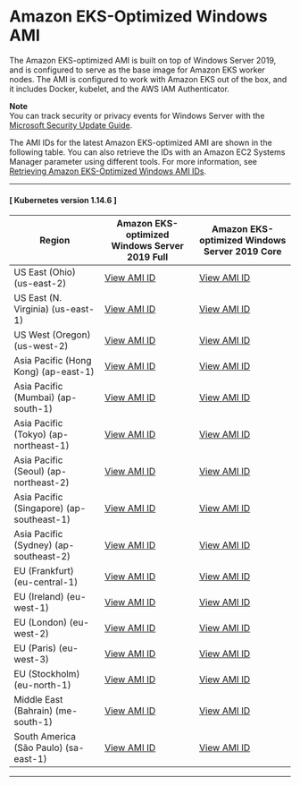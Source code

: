 # Amazon EKS\-Optimized Windows AMI<a name="eks-optimized-windows-ami"></a>

The Amazon EKS\-optimized AMI is built on top of Windows Server 2019, and is configured to serve as the base image for Amazon EKS worker nodes\. The AMI is configured to work with Amazon EKS out of the box, and it includes Docker, kubelet, and the AWS IAM Authenticator\. 

**Note**  
You can track security or privacy events for Windows Server with the [Microsoft Security Update Guide](https://portal.msrc.microsoft.com/en-us/security-guidance)\.

The AMI IDs for the latest Amazon EKS\-optimized AMI are shown in the following table\. You can also retrieve the IDs with an Amazon EC2 Systems Manager parameter using different tools\. For more information, see [Retrieving Amazon EKS\-Optimized Windows AMI IDs](retrieve-windows-ami-id.md)\.  

------
#### [ Kubernetes version 1\.14\.6 ]


| Region | Amazon EKS\-optimized Windows Server 2019 Full | Amazon EKS\-optimized Windows Server 2019 Core | 
| --- | --- | --- | 
| US East \(Ohio\) \(us\-east\-2\) | [View AMI ID](https://us-east-2.console.aws.amazon.com/systems-manager/parameters/%252Faws%252Fservice%252Fami-windows-latest%252FWindows_Server-2019-English-Full-EKS_Optimized-1.14%252Fimage_id/description?region=us-east-2) | [View AMI ID](https://us-east-2.console.aws.amazon.com/systems-manager/parameters/%252Faws%252Fservice%252Fami-windows-latest%252FWindows_Server-2019-English-Core-EKS_Optimized-1.14%252Fimage_id/description?region=us-east-2) | 
| US East \(N\. Virginia\) \(us\-east\-1\) | [View AMI ID](https://us-east-1.console.aws.amazon.com/systems-manager/parameters/%252Faws%252Fservice%252Fami-windows-latest%252FWindows_Server-2019-English-Full-EKS_Optimized-1.14%252Fimage_id/description?region=us-east-1) | [View AMI ID](https://us-east-1.console.aws.amazon.com/systems-manager/parameters/%252Faws%252Fservice%252Fami-windows-latest%252FWindows_Server-2019-English-Core-EKS_Optimized-1.14%252Fimage_id/description?region=us-east-1) | 
| US West \(Oregon\) \(us\-west\-2\) | [View AMI ID](https://us-west-2.console.aws.amazon.com/systems-manager/parameters/%252Faws%252Fservice%252Fami-windows-latest%252FWindows_Server-2019-English-Full-EKS_Optimized-1.14%252Fimage_id/description?region=us-west-2) | [View AMI ID](https://us-west-2.console.aws.amazon.com/systems-manager/parameters/%252Faws%252Fservice%252Fami-windows-latest%252FWindows_Server-2019-English-Core-EKS_Optimized-1.14%252Fimage_id/description?region=us-west-2) | 
| Asia Pacific \(Hong Kong\) \(ap\-east\-1\) | [View AMI ID](https://ap-east-1.console.aws.amazon.com/systems-manager/parameters/%252Faws%252Fservice%252Fami-windows-latest%252FWindows_Server-2019-English-Full-EKS_Optimized-1.14%252Fimage_id/description?region=ap-east-1) | [View AMI ID](https://ap-east-1.console.aws.amazon.com/systems-manager/parameters/%252Faws%252Fservice%252Fami-windows-latest%252FWindows_Server-2019-English-Core-EKS_Optimized-1.14%252Fimage_id/description?region=ap-east-1) | 
| Asia Pacific \(Mumbai\) \(ap\-south\-1\) | [View AMI ID](https://ap-south-1.console.aws.amazon.com/systems-manager/parameters/%252Faws%252Fservice%252Fami-windows-latest%252FWindows_Server-2019-English-Full-EKS_Optimized-1.14%252Fimage_id/description?region=ap-south-1) | [View AMI ID](https://ap-south-1.console.aws.amazon.com/systems-manager/parameters/%252Faws%252Fservice%252Fami-windows-latest%252FWindows_Server-2019-English-Core-EKS_Optimized-1.14%252Fimage_id/description?region=ap-south-1) | 
| Asia Pacific \(Tokyo\) \(ap\-northeast\-1\) | [View AMI ID](https://ap-northeast-1.console.aws.amazon.com/systems-manager/parameters/%252Faws%252Fservice%252Fami-windows-latest%252FWindows_Server-2019-English-Full-EKS_Optimized-1.14%252Fimage_id/description?region=ap-northeast-1) | [View AMI ID](https://ap-northeast-1.console.aws.amazon.com/systems-manager/parameters/%252Faws%252Fservice%252Fami-windows-latest%252FWindows_Server-2019-English-Core-EKS_Optimized-1.14%252Fimage_id/description?region=ap-northeast-1) | 
| Asia Pacific \(Seoul\) \(ap\-northeast\-2\) | [View AMI ID](https://ap-northeast-2.console.aws.amazon.com/systems-manager/parameters/%252Faws%252Fservice%252Fami-windows-latest%252FWindows_Server-2019-English-Full-EKS_Optimized-1.14%252Fimage_id/description?region=ap-northeast-2) | [View AMI ID](https://ap-northeast-2.console.aws.amazon.com/systems-manager/parameters/%252Faws%252Fservice%252Fami-windows-latest%252FWindows_Server-2019-English-Core-EKS_Optimized-1.14%252Fimage_id/description?region=ap-northeast-2) | 
| Asia Pacific \(Singapore\) \(ap\-southeast\-1\) | [View AMI ID](https://ap-southeast-1.console.aws.amazon.com/systems-manager/parameters/%252Faws%252Fservice%252Fami-windows-latest%252FWindows_Server-2019-English-Full-EKS_Optimized-1.14%252Fimage_id/description?region=ap-southeast-1) | [View AMI ID](https://ap-southeast-1.console.aws.amazon.com/systems-manager/parameters/%252Faws%252Fservice%252Fami-windows-latest%252FWindows_Server-2019-English-Core-EKS_Optimized-1.14%252Fimage_id/description?region=ap-southeast-1) | 
| Asia Pacific \(Sydney\) \(ap\-southeast\-2\) | [View AMI ID](https://ap-southeast-2.console.aws.amazon.com/systems-manager/parameters/%252Faws%252Fservice%252Fami-windows-latest%252FWindows_Server-2019-English-Full-EKS_Optimized-1.14%252Fimage_id/description?region=ap-southeast-2) | [View AMI ID](https://ap-southeast-2.console.aws.amazon.com/systems-manager/parameters/%252Faws%252Fservice%252Fami-windows-latest%252FWindows_Server-2019-English-Core-EKS_Optimized-1.14%252Fimage_id/description?region=ap-southeast-2) | 
| EU \(Frankfurt\) \(eu\-central\-1\) | [View AMI ID](https://eu-central-1.console.aws.amazon.com/systems-manager/parameters/%252Faws%252Fservice%252Fami-windows-latest%252FWindows_Server-2019-English-Full-EKS_Optimized-1.14%252Fimage_id/description?region=eu-central-1) | [View AMI ID](https://eu-central-1.console.aws.amazon.com/systems-manager/parameters/%252Faws%252Fservice%252Fami-windows-latest%252FWindows_Server-2019-English-Core-EKS_Optimized-1.14%252Fimage_id/description?region=eu-central-1) | 
| EU \(Ireland\) \(eu\-west\-1\) | [View AMI ID](https://eu-west-1.console.aws.amazon.com/systems-manager/parameters/%252Faws%252Fservice%252Fami-windows-latest%252FWindows_Server-2019-English-Full-EKS_Optimized-1.14%252Fimage_id/description?region=eu-west-1) | [View AMI ID](https://eu-west-1.console.aws.amazon.com/systems-manager/parameters/%252Faws%252Fservice%252Fami-windows-latest%252FWindows_Server-2019-English-Core-EKS_Optimized-1.14%252Fimage_id/description?region=eu-west-1) | 
| EU \(London\) \(eu\-west\-2\) | [View AMI ID](https://eu-west-2.console.aws.amazon.com/systems-manager/parameters/%252Faws%252Fservice%252Fami-windows-latest%252FWindows_Server-2019-English-Full-EKS_Optimized-1.14%252Fimage_id/description?region=eu-west-2) | [View AMI ID](https://eu-west-2.console.aws.amazon.com/systems-manager/parameters/%252Faws%252Fservice%252Fami-windows-latest%252FWindows_Server-2019-English-Core-EKS_Optimized-1.14%252Fimage_id/description?region=eu-west-2) | 
| EU \(Paris\) \(eu\-west\-3\) | [View AMI ID](https://eu-west-3.console.aws.amazon.com/systems-manager/parameters/%252Faws%252Fservice%252Fami-windows-latest%252FWindows_Server-2019-English-Full-EKS_Optimized-1.14%252Fimage_id/description?region=eu-west-3) | [View AMI ID](https://eu-west-3.console.aws.amazon.com/systems-manager/parameters/%252Faws%252Fservice%252Fami-windows-latest%252FWindows_Server-2019-English-Core-EKS_Optimized-1.14%252Fimage_id/description?region=eu-west-3) | 
| EU \(Stockholm\) \(eu\-north\-1\) | [View AMI ID](https://eu-north-1.console.aws.amazon.com/systems-manager/parameters/%252Faws%252Fservice%252Fami-windows-latest%252FWindows_Server-2019-English-Full-EKS_Optimized-1.14%252Fimage_id/description?region=eu-north-1) | [View AMI ID](https://eu-north-1.console.aws.amazon.com/systems-manager/parameters/%252Faws%252Fservice%252Fami-windows-latest%252FWindows_Server-2019-English-Core-EKS_Optimized-1.14%252Fimage_id/description?region=eu-north-1) | 
| Middle East \(Bahrain\) \(me\-south\-1\) | [View AMI ID](https://me-south-1.console.aws.amazon.com/systems-manager/parameters/%252Faws%252Fservice%252Fami-windows-latest%252FWindows_Server-2019-English-Full-EKS_Optimized-1.14%252Fimage_id/description?region=me-south-1) | [View AMI ID](https://me-south-1.console.aws.amazon.com/systems-manager/parameters/%252Faws%252Fservice%252Fami-windows-latest%252FWindows_Server-2019-English-Core-EKS_Optimized-1.14%252Fimage_id/description?region=me-south-1) | 
| South America \(São Paulo\) \(sa\-east\-1\) | [View AMI ID](https://sa-east-1.console.aws.amazon.com/systems-manager/parameters/%252Faws%252Fservice%252Fami-windows-latest%252FWindows_Server-2019-English-Full-EKS_Optimized-1.14%252Fimage_id/description?region=sa-east-1) | [View AMI ID](https://sa-east-1.console.aws.amazon.com/systems-manager/parameters/%252Faws%252Fservice%252Fami-windows-latest%252FWindows_Server-2019-English-Core-EKS_Optimized-1.14%252Fimage_id/description?region=sa-east-1) | 

------